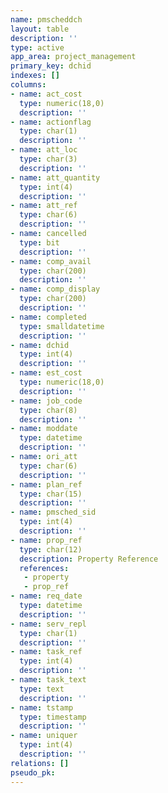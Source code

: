 ```yaml
---
name: pmscheddch
layout: table
description: ''
type: active
app_area: project_management
primary_key: dchid
indexes: []
columns:
- name: act_cost
  type: numeric(18,0)
  description: ''
- name: actionflag
  type: char(1)
  description: ''
- name: att_loc
  type: char(3)
  description: ''
- name: att_quantity
  type: int(4)
  description: ''
- name: att_ref
  type: char(6)
  description: ''
- name: cancelled
  type: bit
  description: ''
- name: comp_avail
  type: char(200)
  description: ''
- name: comp_display
  type: char(200)
  description: ''
- name: completed
  type: smalldatetime
  description: ''
- name: dchid
  type: int(4)
  description: ''
- name: est_cost
  type: numeric(18,0)
  description: ''
- name: job_code
  type: char(8)
  description: ''
- name: moddate
  type: datetime
  description: ''
- name: ori_att
  type: char(6)
  description: ''
- name: plan_ref
  type: char(15)
  description: ''
- name: pmsched_sid
  type: int(4)
  description: ''
- name: prop_ref
  type: char(12)
  description: Property Reference
  references:
   - property
   - prop_ref
- name: req_date
  type: datetime
  description: ''
- name: serv_repl
  type: char(1)
  description: ''
- name: task_ref
  type: int(4)
  description: ''
- name: task_text
  type: text
  description: ''
- name: tstamp
  type: timestamp
  description: ''
- name: uniquer
  type: int(4)
  description: ''
relations: []
pseudo_pk: 
---
```


